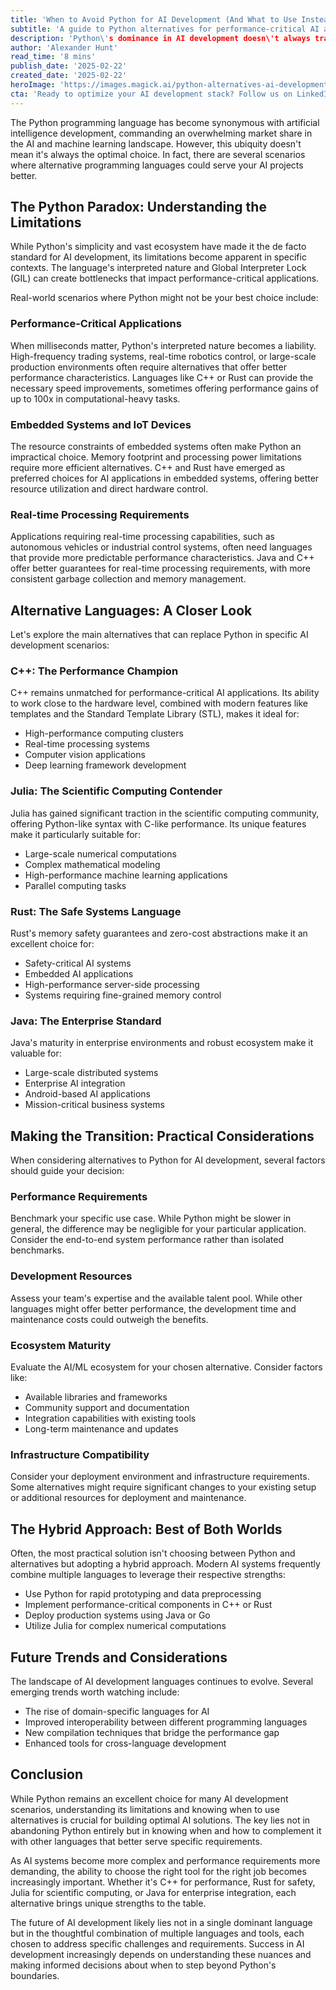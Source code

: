 ```yaml
---
title: 'When to Avoid Python for AI Development (And What to Use Instead)'
subtitle: 'A guide to Python alternatives for performance-critical AI applications'
description: 'Python\'s dominance in AI development doesn\'t always translate to optimal performance. Discover when to consider alternatives like C++, Rust, Julia, or Java for specific AI applications, and learn how to make informed decisions about your development stack.'
author: 'Alexander Hunt'
read_time: '8 mins'
publish_date: '2025-02-22'
created_date: '2025-02-22'
heroImage: 'https://images.magick.ai/python-alternatives-ai-development.jpg'
cta: 'Ready to optimize your AI development stack? Follow us on LinkedIn for more insights on choosing the right programming languages and tools for your AI projects.'
---
```


The Python programming language has become synonymous with artificial intelligence development, commanding an overwhelming market share in the AI and machine learning landscape. However, this ubiquity doesn't mean it's always the optimal choice. In fact, there are several scenarios where alternative programming languages could serve your AI projects better.

## The Python Paradox: Understanding the Limitations

While Python's simplicity and vast ecosystem have made it the de facto standard for AI development, its limitations become apparent in specific contexts. The language's interpreted nature and Global Interpreter Lock (GIL) can create bottlenecks that impact performance-critical applications.

Real-world scenarios where Python might not be your best choice include:

### Performance-Critical Applications

When milliseconds matter, Python's interpreted nature becomes a liability. High-frequency trading systems, real-time robotics control, or large-scale production environments often require alternatives that offer better performance characteristics. Languages like C++ or Rust can provide the necessary speed improvements, sometimes offering performance gains of up to 100x in computational-heavy tasks.

### Embedded Systems and IoT Devices

The resource constraints of embedded systems often make Python an impractical choice. Memory footprint and processing power limitations require more efficient alternatives. C++ and Rust have emerged as preferred choices for AI applications in embedded systems, offering better resource utilization and direct hardware control.

### Real-time Processing Requirements

Applications requiring real-time processing capabilities, such as autonomous vehicles or industrial control systems, often need languages that provide more predictable performance characteristics. Java and C++ offer better guarantees for real-time processing requirements, with more consistent garbage collection and memory management.

## Alternative Languages: A Closer Look

Let's explore the main alternatives that can replace Python in specific AI development scenarios:

### C++: The Performance Champion

C++ remains unmatched for performance-critical AI applications. Its ability to work close to the hardware level, combined with modern features like templates and the Standard Template Library (STL), makes it ideal for:
- High-performance computing clusters
- Real-time processing systems
- Computer vision applications
- Deep learning framework development

### Julia: The Scientific Computing Contender

Julia has gained significant traction in the scientific computing community, offering Python-like syntax with C-like performance. Its unique features make it particularly suitable for:
- Large-scale numerical computations
- Complex mathematical modeling
- High-performance machine learning applications
- Parallel computing tasks

### Rust: The Safe Systems Language

Rust's memory safety guarantees and zero-cost abstractions make it an excellent choice for:
- Safety-critical AI systems
- Embedded AI applications
- High-performance server-side processing
- Systems requiring fine-grained memory control

### Java: The Enterprise Standard

Java's maturity in enterprise environments and robust ecosystem make it valuable for:
- Large-scale distributed systems
- Enterprise AI integration
- Android-based AI applications
- Mission-critical business systems

## Making the Transition: Practical Considerations

When considering alternatives to Python for AI development, several factors should guide your decision:

### Performance Requirements

Benchmark your specific use case. While Python might be slower in general, the difference may be negligible for your particular application. Consider the end-to-end system performance rather than isolated benchmarks.

### Development Resources

Assess your team's expertise and the available talent pool. While other languages might offer better performance, the development time and maintenance costs could outweigh the benefits.

### Ecosystem Maturity

Evaluate the AI/ML ecosystem for your chosen alternative. Consider factors like:
- Available libraries and frameworks
- Community support and documentation
- Integration capabilities with existing tools
- Long-term maintenance and updates

### Infrastructure Compatibility

Consider your deployment environment and infrastructure requirements. Some alternatives might require significant changes to your existing setup or additional resources for deployment and maintenance.

## The Hybrid Approach: Best of Both Worlds

Often, the most practical solution isn't choosing between Python and alternatives but adopting a hybrid approach. Modern AI systems frequently combine multiple languages to leverage their respective strengths:

- Use Python for rapid prototyping and data preprocessing
- Implement performance-critical components in C++ or Rust
- Deploy production systems using Java or Go
- Utilize Julia for complex numerical computations

## Future Trends and Considerations

The landscape of AI development languages continues to evolve. Several emerging trends worth watching include:

- The rise of domain-specific languages for AI
- Improved interoperability between different programming languages
- New compilation techniques that bridge the performance gap
- Enhanced tools for cross-language development

## Conclusion

While Python remains an excellent choice for many AI development scenarios, understanding its limitations and knowing when to use alternatives is crucial for building optimal AI solutions. The key lies not in abandoning Python entirely but in knowing when and how to complement it with other languages that better serve specific requirements.

As AI systems become more complex and performance requirements more demanding, the ability to choose the right tool for the right job becomes increasingly important. Whether it's C++ for performance, Rust for safety, Julia for scientific computing, or Java for enterprise integration, each alternative brings unique strengths to the table.

The future of AI development likely lies not in a single dominant language but in the thoughtful combination of multiple languages and tools, each chosen to address specific challenges and requirements. Success in AI development increasingly depends on understanding these nuances and making informed decisions about when to step beyond Python's boundaries.